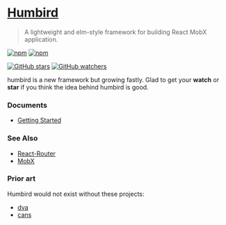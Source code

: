 # [Humbird](https://humbirdjs.github.io/humbird/)

> A lightweight and elm-style framework for building React MobX application.

[![npm](https://img.shields.io/npm/v/humbird.svg)](https://www.npmjs.com/package/humbird)
[![npm](https://img.shields.io/npm/dm/humbird.svg)](https://www.npmjs.com/package/humbird)

[![GitHub stars](https://img.shields.io/github/stars/humbirdjs/humbird.svg?style=social&label=Star)](https://github.com/humbirdjs/humbird)
[![GitHub watchers](https://img.shields.io/github/watchers/humbirdjs/humbird.svg?style=social&label=Watch)](https://github.com/humbirdjs/humbird)

humbird is a new framework but growing fastly. Glad to get your **watch** or **star** if you think the idea behind humbird is good. 

### Documents

- [Getting Started](/introduction/getting-started.md)

### See Also

- [React-Router](https://github.com/ReactTraining/react-router)
- [MobX](https://mobxjs.github.io/mobx/)

### Prior art

Humbird would not exist without these projects:

- [dva](https://github.com/dvajs/dva)
- [cans](https://github.com/djyde/cans)

